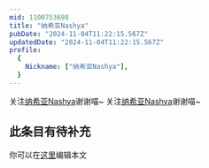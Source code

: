 ```yaml
---
mid: 1100753698
title: "纳希亚Nashya"
pubDate: "2024-11-04T11:22:15.567Z"
updatedDate: "2024-11-04T11:22:15.567Z"
profile:
  {
    Nickname: ["纳希亚Nashya"],
  }
---
```


关注[纳希亚Nashya](https://space.bilibili.com/1100753698)谢谢喵~ 关注[纳希亚Nashya](https://space.bilibili.com/1100753698)谢谢喵~

## 此条目有待补充
你可以在[这里](https://github.com/Yuhanawa/VTuber.ICU/edit/master/src/content/v/纳希亚Nashya/index.md)编辑本文
